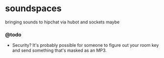 soundspaces
===========

bringing sounds to hipchat via hubot and sockets maybe

### @todo
* Security? It's probably possible for someone to figure out your room key and send something that's masked as an MP3.
